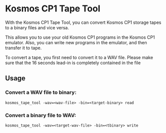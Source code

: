 Kosmos CP1 Tape Tool
====================

With the Kosmos CP1 Tape Tool, you can convert Kosmos CP1 
storage tapes to a binary files and vice versa. 

This allows you to use your old Kosmos CP1 programs
in the Kosmos CP1 emulator. Also, you can write 
new programs in the emulator, and then transfer it
to tape.

To convert a tape, you first need to convert it to a WAV
file. Please make sure that the 16 seconds lead-in is 
completely contained in the file

Usage
-----

### Convert a WAV file to binary:
```kosmos_tape_tool -wav=<wav-file> -bin=<target-binary> read```

### Convert a binary file to WAV:
```kosmos_tape_tool -wav=<target-wav-file> -bin=<tbinary> write```

